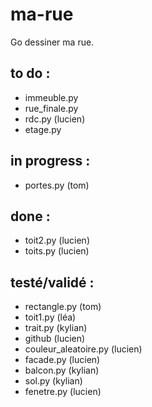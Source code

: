 # ma-rue
Go dessiner ma rue.

## to do :
- immeuble.py
- rue_finale.py
- rdc.py (lucien)
- etage.py

## in progress :
- portes.py (tom)

## done :
- toit2.py (lucien)
- toits.py (lucien)

## testé/validé :
- rectangle.py (tom)
- toit1.py (léa)
- trait.py (kylian)
- github (lucien)
- couleur_aleatoire.py (lucien)
- facade.py (lucien)
- balcon.py (kylian)
- sol.py (kylian)
- fenetre.py (lucien)
